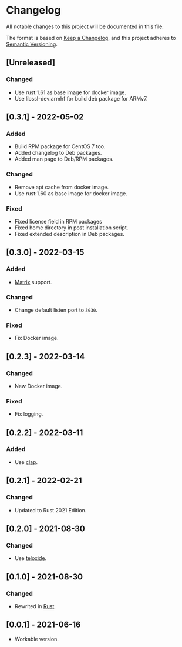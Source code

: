 # Changelog

All notable changes to this project will be documented in this file.

The format is based on [Keep a Changelog](https://keepachangelog.com/en/1.0.0/),
and this project adheres to [Semantic Versioning](https://semver.org/spec/v2.0.0.html).

## [Unreleased]

### Changed

- Use rust:1.61 as base image for docker image.
- Use libssl-dev:armhf for build deb package for ARMv7.

## [0.3.1] - 2022-05-02

### Added

- Build RPM package for CentOS 7 too.
- Added changelog to Deb packages.
- Added man page to Deb/RPM packages.

### Changed

- Remove apt cache from docker image.
- Use rust:1.60 as base image for docker image.

### Fixed

- Fixed license field in RPM packages
- Fixed home directory in post installation script.
- Fixed extended description in Deb packages.

## [0.3.0] - 2022-03-15

### Added

- [Matrix](https://matrix.org/) support.

### Changed

- Change default listen port to `3030`.

### Fixed

- Fix Docker image.

## [0.2.3] - 2022-03-14

### Changed

- New Docker image.

### Fixed

- Fix logging.

## [0.2.2] - 2022-03-11

### Added

- Use [clap](https://github.com/clap-rs/clap).

## [0.2.1] - 2022-02-21

### Changed

- Updated to Rust 2021 Edition.

## [0.2.0] - 2021-08-30

### Changed

- Use [teloxide](https://github.com/teloxide/teloxide).

## [0.1.0] - 2021-08-30

### Changed

- Rewrited in [Rust](https://www.rust-lang.org/).

## [0.0.1] - 2021-06-16

- Workable version.
